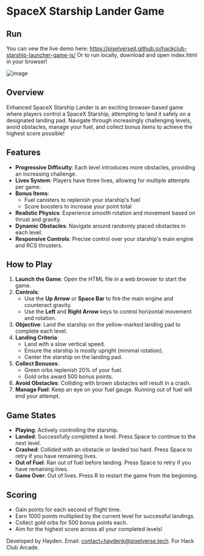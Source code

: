 # SpaceX Starship Lander Game

## Run
You can vew the live demo here: https://pixelverseit.github.io/hackclub-starship-launcher-game-js/
Or to run locally, download and open index.html in your browser!

![image](https://github.com/user-attachments/assets/daa1d086-f177-4366-9530-c19ad4680bee)


## Overview

Enhanced SpaceX Starship Lander is an exciting browser-based game where players control a SpaceX Starship, attempting to land it safely on a designated landing pad. Navigate through increasingly challenging levels, avoid obstacles, manage your fuel, and collect bonus items to achieve the highest score possible!

## Features

- **Progressive Difficulty**: Each level introduces more obstacles, providing an increasing challenge.
- **Lives System**: Players have three lives, allowing for multiple attempts per game.
- **Bonus Items**: 
  - Fuel canisters to replenish your starship's fuel
  - Score boosters to increase your point total
- **Realistic Physics**: Experience smooth rotation and movement based on thrust and gravity.
- **Dynamic Obstacles**: Navigate around randomly placed obstacles in each level.
- **Responsive Controls**: Precise control over your starship's main engine and RCS thrusters.

## How to Play

1. **Launch the Game**: Open the HTML file in a web browser to start the game.
2. **Controls**:
   - Use the **Up Arrow** or **Space Bar** to fire the main engine and counteract gravity.
   - Use the **Left** and **Right Arrow** keys to control horizontal movement and rotation.
3. **Objective**: Land the starship on the yellow-marked landing pad to complete each level.
4. **Landing Criteria**: 
   - Land with a slow vertical speed.
   - Ensure the starship is mostly upright (minimal rotation).
   - Center the starship on the landing pad.
5. **Collect Bonuses**:
   - Green orbs replenish 20% of your fuel.
   - Gold orbs award 500 bonus points.
6. **Avoid Obstacles**: Colliding with brown obstacles will result in a crash.
7. **Manage Fuel**: Keep an eye on your fuel gauge. Running out of fuel will end your attempt.

## Game States

- **Playing**: Actively controlling the starship.
- **Landed**: Successfully completed a level. Press Space to continue to the next level.
- **Crashed**: Collided with an obstacle or landed too hard. Press Space to retry if you have remaining lives.
- **Out of Fuel**: Ran out of fuel before landing. Press Space to retry if you have remaining lives.
- **Game Over**: Out of lives. Press R to restart the game from the beginning.

## Scoring

- Gain points for each second of flight time.
- Earn 1000 points multiplied by the current level for successful landings.
- Collect gold orbs for 500 bonus points each.
- Aim for the highest score across all your completed levels!


Developed by Hayden. Email: contact+haydenk@pixelverse.tech.
For Hack Club Arcade.
